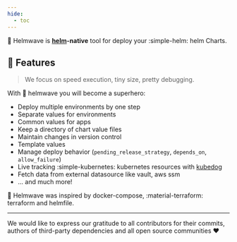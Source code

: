 ```yaml
---
hide:
  - toc
---
```


🌊 Helmwave is **[helm](https://github.com/helm/helm/)-native** tool for deploy your :simple-helm: helm Charts.

## 🚀 Features

> We focus on speed execution, tiny size, pretty debugging.

With 🌊 helmwave you will become a superhero:

- Deploy multiple environments by one step
- Separate values for environments
- Common values for apps
- Keep a directory of chart value files
- Maintain changes in version control
- Template values
- Manage deploy behavior (`pending_release_strategy`, `depends_on`, `allow_failure`)
- Live tracking :simple-kubernetes: kubernetes resources with [kubedog](https://github.com/werf/kubedog)
- Fetch data from external datasource like vault, aws ssm
- ... and much more!


🌊 Helmwave was inspired by docker-compose, :material-terraform: terraform and helmfile.

---

We would like to express our gratitude to all contributors for their commits, authors of third-party dependencies and all open source communities ❤️

